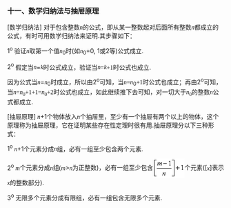 <div class=Section1>
<h3><span lang=ZH-CN>十一、数学归纳法与抽屉原理 </span></h3>
<p><span lang=EN-US>[</span><span lang=ZH-CN>数学归纳法</span><span lang=EN-US>] </span><span
lang=ZH-CN>对于包含整数</span><i><span lang=EN-US style='font-family:"Times New Roman"'>n</span></i><span
lang=ZH-CN>的公式，即从某一整数起对后面所有整数</span><i><span lang=EN-US style='font-family:
"Times New Roman"'>n</span></i><span lang=ZH-CN>都成立的公式，有时可用数学归纳法来证明</span><span
lang=EN-US>.</span><span lang=ZH-CN>其步骤如下：</span></p>
<p><span lang=EN-US>1<sup>o</sup></span><span lang=EN-US style='font-family:
楷体_GB2312'> </span><span lang=ZH-CN>验证</span><i><span lang=EN-US
style='font-family:"Times New Roman"'>n</span></i><span lang=ZH-CN>取第一个值</span><i><span
lang=EN-US style='font-family:"Times New Roman"'>n</span></i><sub><span
lang=EN-US>0</span></sub><span lang=ZH-CN>时</span><span lang=EN-US>(</span><span
lang=ZH-CN>如</span><i><span lang=EN-US style='font-family:"Times New Roman"'>n</span></i><sub><span
lang=EN-US>0</span></sub><span lang=EN-US>=0, 1</span><span lang=ZH-CN>或</span><span
lang=EN-US>2</span><span lang=ZH-CN>等</span><span lang=EN-US>)</span><span
lang=ZH-CN>公式成立</span><span lang=EN-US>.</span></p>
<p><span lang=EN-US>2<sup>o</sup></span><span lang=EN-US style='font-family:
楷体_GB2312'> </span><span lang=ZH-CN>假定当</span><i><span lang=EN-US
style='font-family:"Times New Roman"'>n</span></i><span lang=EN-US>=</span><i><span
lang=EN-US style='font-family:"Times New Roman"'>k</span></i><span lang=ZH-CN>时公式成立，验证当</span><i><span
lang=EN-US style='font-family:"Times New Roman"'>n</span></i><span lang=EN-US
style='font-family:楷体_GB2312'>=</span><i><span lang=EN-US style='font-family:
"Times New Roman"'>k</span></i><span lang=EN-US style='font-family:楷体_GB2312'>+1</span><span
lang=ZH-CN>时公式也成立</span><span lang=EN-US>.</span></p>
<p><span lang=ZH-CN>因为公式当</span><i><span lang=EN-US style='font-family:"Times New Roman"'>n</span></i><span
lang=EN-US>=</span><i><span lang=EN-US style='font-family:"Times New Roman"'>n</span></i><sub><span
lang=EN-US>0</span></sub><span lang=ZH-CN>时成立，所以由</span><span lang=EN-US>2<sup>o</sup></span><span
lang=ZH-CN>可知，当</span><i><span lang=EN-US style='font-family:"Times New Roman"'>n</span></i><span
lang=EN-US style='font-family:楷体_GB2312'>=</span><i><span lang=EN-US
style='font-family:"Times New Roman"'>n</span></i><sub><span lang=EN-US>0</span></sub><span
lang=EN-US style='font-family:楷体_GB2312'>+1</span><span lang=ZH-CN>时公式也成立；再由</span><span
lang=EN-US>2<sup>o</sup></span><span lang=ZH-CN>可知，当</span><i><span lang=EN-US
style='font-family:"Times New Roman"'>n</span></i><span lang=EN-US
style='font-family:"Times New Roman"'>=<i>n</i><sub>0</sub>+1+1=<i>n</i><sub>0</sub>+2</span><span
lang=ZH-CN>时公式也成立，如此继续推下去可知，对一切大于</span><i><span lang=EN-US style='font-family:
"Times New Roman"'>n</span></i><sub><span lang=EN-US style='font-family:"Times New Roman"'>0</span></sub><span
lang=ZH-CN>的整数</span><i><span lang=EN-US style='font-family:"Times New Roman"'>n</span></i><span
lang=ZH-CN>公式都成立</span><span lang=EN-US>.</span></p>
<p><span lang=EN-US>[</span><span lang=ZH-CN>抽屉原理</span><span lang=EN-US>]</span><span
lang=EN-US style='font-family:楷体_GB2312'> </span><i><span lang=EN-US
style='font-family:"Times New Roman"'>n</span></i><span lang=EN-US>+1</span><span
lang=ZH-CN>个物体放入</span><i><span lang=EN-US style='font-family:"Times New Roman"'>n</span></i><span
lang=ZH-CN>个抽屉里，至少有一个抽屉有两个以上的物体，这个原理称为抽屉原理，它在证明某些存在性定理时很有用</span><span
lang=EN-US>.</span><span lang=ZH-CN>抽屉原理分以下三种形式：</span></p>
<p><span lang=EN-US>1<sup>o</sup></span><span lang=EN-US style='font-family:
"Times New Roman"'> <i>n</i></span><span lang=EN-US>+1</span><span lang=ZH-CN>个元素分成</span><i><span
lang=EN-US style='font-family:"Times New Roman"'>n</span></i><span lang=ZH-CN>组，必有一组至少包含两个元素</span><span
lang=EN-US>.</span></p>
<p><span lang=EN-US>2<sup>o</sup></span><span lang=EN-US style='font-family:
楷体_GB2312'> </span><i><span lang=EN-US style='font-family:"Times New Roman"'>m</span></i><span
lang=ZH-CN>个元素分成</span><i><span lang=EN-US style='font-family:"Times New Roman"'>n</span></i><span
lang=ZH-CN>组</span><span lang=EN-US style='font-family:楷体_GB2312'>(</span><i><span
lang=EN-US style='font-family:"Times New Roman"'>m</span></i><span lang=EN-US>&gt;</span><i><span
lang=EN-US style='font-family:"Times New Roman"'>n</span></i><span lang=ZH-CN>为正整数</span><span
lang=EN-US>)</span><span lang=ZH-CN>，必有一组至少包含</span><span lang=EN-US><img
width=73 height=45 src="res/17e9d95da129bdd93c34fb6cc6aaaa52_5342_files/Image332.gif" align=absmiddle></span><span
lang=ZH-CN>个元素</span><span lang=EN-US>([</span><i><span lang=EN-US
style='font-family:"Times New Roman"'>x</span></i><span lang=EN-US>]</span><span
lang=ZH-CN>表示</span><i><span lang=EN-US style='font-family:"Times New Roman"'>x</span></i><span
lang=ZH-CN>的整数部分</span><span lang=EN-US>).</span></p>
<p><span lang=EN-US>3<sup>o</sup></span><span lang=EN-US style='font-family:
楷体_GB2312'> </span><span lang=ZH-CN>无限多个元素分成有限组，必有一组包含无限多个元素</span><span
lang=EN-US>.</span></p>
</div>